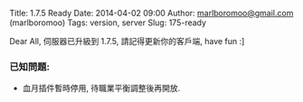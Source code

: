 Title: 1.7.5 Ready
Date: 2014-04-02 09:00
Author: marlboromoo@gmail.com (marlboromoo)
Tags: version, server
Slug: 175-ready

Dear All, 伺服器已升級到 1.7.5, 請記得更新你的客戶端, have fun :]

### 已知問題:
* 血月插件暫時停用, 待職業平衡調整後再開放.



